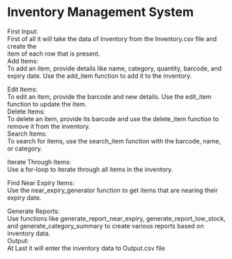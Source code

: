 # Inventory Management System
First Input:<br>
First of all it will take the data of Inventory from the Inventory.csv file and create the <br>
item of each row that is present.
<br>
Add Items: <br>
To add an item, provide details like name, category, quantity, barcode, and expiry date. Use the add_item function to add it to the inventory.<br>

Edit Items: <br>
To edit an item, provide the barcode and new details. Use the edit_item function to update the item.
<br>
Delete Items:<br>
To delete an item, provide its barcode and use the delete_item function to remove it from the inventory.
<br>
Search Items:<br>
To search for items, use the search_item function with the barcode, name, or category.<br>

Iterate Through Items: <br>
Use a for-loop to iterate through all items in the inventory.<br>

Find Near Expiry Items:<br>
Use the near_expiry_generator function to get items that are nearing their expiry date.<br>

Generate Reports: <br>
Use functions like generate_report_near_expiry, generate_report_low_stock, and generate_category_summary to create various reports based on inventory data.
<br>
Output: <br>
At Last it will enter the inventory data to Output.csv file